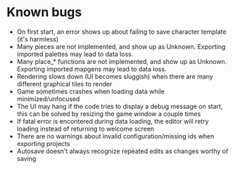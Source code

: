 # Known bugs

- On first start, an error shows up about failing to save character template (it's harmless)
- Many pieces are not implemented, and show up as Unknown. Exporting imported palettes may lead to data loss.
- Many place_* functions are not implemented, and show up as Unknown. Exporting imported mapgens may lead to data loss.
- Rendering slows down (UI becomes sluggish) when there are many different graphical tiles to render
- Game sometimes crashes when loading data while minimized/unfocused
- The UI may hang if the code tries to display a debug message on start, this can be solved by resizing the game window a couple times
- If fatal error is encontered during data loading, the editor will retry loading instead of returning to welcome screen
- There are no warnings about invalid configuration/missing ids when exporting projects
- Autosave doesn't always recognize repeated edits as changes worthy of saving
